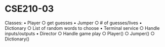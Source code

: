 # CSE210-03
Classes:
	• Player
		○ get guesses
	• Jumper 
		○ # of guesses/lives
	• Dictionary
		○ List of random words to choose
	• Terminal service
		○ Handle inputs/outputs
	• Director
		○ Handle game play
		○ Player()
		○ Jumper()
        ○ Dictionary()